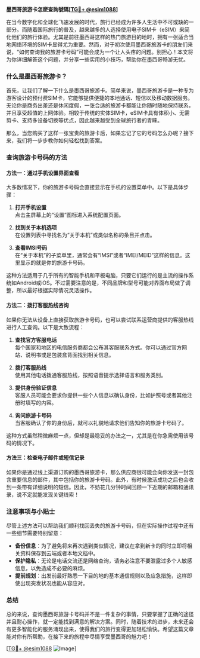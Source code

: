 **墨西哥旅游卡怎麽查詢號碼[[TG💪+ @esim1088](https://t.me/s/esim1088)]**

在当今数字化和全球化飞速发展的时代，旅行已经成为许多人生活中不可或缺的一部分。而随着国际旅行的普及，越来越多的人选择使用电子SIM卡（eSIM）来简化他们的旅行体验。尤其是前往墨西哥这样的热门旅游目的地时，拥有一张适合当地网络环境的SIM卡显得尤为重要。然而，对于初次使用墨西哥旅游卡的朋友们来说，“如何查询我的旅游卡号码”可能会成为一个让人头疼的问题。别担心！本文将为你详细解答这个问题，并分享一些实用的小技巧，帮助你在墨西哥畅游无忧。

### 什么是墨西哥旅游卡？

首先，让我们了解一下什么是墨西哥旅游卡。简单来说，墨西哥旅游卡是一种专为游客设计的预付费SIM卡，它能够提供便捷的本地通话、短信以及移动数据服务。无论你是商务出差还是休闲度假，一张合适的旅游卡都能让你随时随地保持联系，并且享受超值的上网体验。相较于传统的实体SIM卡，eSIM卡具有体积小、无需剪卡、支持多设备切换等优点，因此越来越受到全球旅行者的青睐。

那么，当您购买了这样一张宝贵的旅游卡后，如果忘记了它的号码怎么办呢？接下来，我们将一步步教你如何轻松找到答案。

### 查询旅游卡号码的方法

#### 方法一：通过手机设置界面查看

大多数情况下，你的旅游卡号码会直接显示在手机的设置菜单中。以下是具体步骤：

1. **打开手机设置**  
   点击主屏幕上的“设置”图标进入系统配置页面。
   
2. **找到关于本机选项**  
   在设置列表中寻找名为“关于本机”或类似名称的条目并点击。

3. **查看IMSI号码**  
   在“关于本机”的子菜单里，通常会有“IMSI”或者“IMEI/MEID”这样的信息。这里显示的就是你的旅游卡号码。

这种方法适用于几乎所有的智能手机和平板电脑，只要它们运行的是主流的操作系统如Android或iOS。不过需要注意的是，不同品牌和型号可能对界面布局做了调整，所以最好根据实际情况灵活操作。

#### 方法二：拨打客服热线咨询

如果你无法从设备上直接获取旅游卡号码，也可以尝试联系运营商提供的客服热线进行人工查询。以下是大致流程：

1. **查找官方客服电话**  
   每个国家和地区的电信服务商都会公布其客服联系方式。你可以通过官方网站、说明书或是包装盒背面找到相关信息。

2. **拨打客服热线**  
   使用其他电话拨通客服热线，按照语音提示选择语言和服务类别。

3. **提供身份验证信息**  
   客服人员可能会要求你提供一些个人信息以确认身份，比如护照号或者其他注册时填写的内容。

4. **询问旅游卡号码**  
   当客服确认了你的身份后，就可以礼貌地请求他们告知你的旅游卡号码了。

这种方式虽然稍微麻烦一点，但却是最稳妥的办法之一，尤其是在你急需使用该号码的情况下。

#### 方法三：检查电子邮件或短信记录

如果你是通过线上渠道订购的墨西哥旅游卡，那么供应商很可能会向你发送一封包含重要信息的邮件，其中包括你的旅游卡号码。此外，有时候激活成功之后也会收到一条带有详细说明的短信。因此，不妨花几分钟时间回顾一下近期的邮箱和通讯录，说不定就能发现关键线索！

### 注意事项与小贴士

尽管上述方法可以帮助我们顺利找回丢失的旅游卡号码，但在实际操作过程中还有一些细节需要特别留意：

- **备份信息**：为了避免将来再次遇到类似情况，建议在拿到新卡的同时立即将相关资料保存到云端或者本地文档中。
- **保护隐私**：无论是电话交流还是网络查询，请务必注意不要泄露过多个人敏感信息，以免造成不必要的麻烦。
- **提前规划**：出发前最好熟悉一下目的地的基本通信规则以及应急措施，这样即使出现突发状况也能从容应对。

### 总结

总的来说，查询墨西哥旅游卡号码并不是一件复杂的事情，只要掌握了正确的途径并且耐心操作，就一定能找到满意的解决方案。同时，随着技术的进步，未来还会有更多智能化的服务涌现出来，使得我们的旅行变得更加轻松愉快。希望这篇文章能对你有所帮助，在接下来的旅程中尽情享受墨西哥的魅力吧！

[[TG💪+ @esim1088](https://t.me/s/esim1088) ![Image](https://i.postimg.cc/4NQfJmqS/Snipaste-2025-05-13-00-14-12.png)]